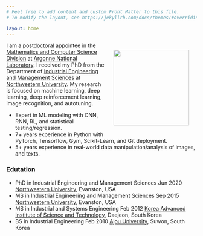 ```yaml
---
# Feel free to add content and custom Front Matter to this file.
# To modify the layout, see https://jekyllrb.com/docs/themes/#overriding-theme-defaults

layout: home
---
```


<img style="float:right;padding:20px;" width="200" src="/_images/Koo-photoshot.jpg"/>

I am a postdoctoral appointee in the [Mathematics and Computer Science Division](https://www.anl.gov/mcs) at [Argonne National Laboratory](https://www.anl.gov). I received my PhD from the Department of [Industrial Engineering and Management Sciences](https://www.mccormick.northwestern.edu/industrial/) at [Northwestern University](https://www.northwestern.edu). My research is focused on machine learning, deep learning, deep reinforcement learning, image recognition, and autotuning.

- Expert in ML modeling with CNN, RNN, RL, and statistical testing/regression. 
- 7+ years experience in Python with PyTorch, Tensorflow, Gym, Scikit-Learn, and Git deployment. 
- 5+ years experience in real-world data manipulation/analysis of images, and texts.

### Edutation
- PhD in Industrial Engineering and Management Sciences Jun 2020
[Northwestern University](https://www.mccormick.northwestern.edu/industrial/), Evanston, USA
- MS in Industrial Engineering and Management Sciences Sep 2015
[Northwestern University](https://www.mccormick.northwestern.edu/industrial/), Evanston, USA
- MS in Industrial and Systems Engineering Feb 2012
[Korea Advanced Institute of Science and Technology](https://ie.kaist.ac.kr/), Daejeon, South Korea
- BS in Industrial Engineering Feb 2010
[Ajou University](http://www2.ajou.ac.kr/ie_en/), Suwon, South Korea

